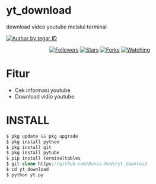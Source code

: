 # yt_download
download video youtube melalui terminal

<p align="left">

<a href="#"><img title="Author by tegar ID" src="https://img.shields.io/badge/AUTHOR%20BY-TEGAR%20ID-green?colorA=%23ff0000&colorB=%23017e40&style=for-the-badge"></a> 
<p align="center"> 
<a href="https://github.com/Tegar-ID/followers">
<img title="Followers" src="https://img.shields.io/github/followers/Dunia-Kode?color=blue&style=flat-square"></a>
<a href="https://github.com/Tegar-ID/Phish/stargazers/">
<img title="Stars" src="https://img.shields.io/github/stars/Dunia-Kode/Pilus?color=red&style=flat-square"></a>
<a href="https://github.com/Dunia-Kode/network/members">
<img title="Forks" src="https://img.shields.io/github/forks/Dunia-Kode/Pilus?color=red&style=flat-square"></a>
<a href="https://github.com/Dunia-Kode/Pilus/watchers"><img title="Watching" src="https://img.shields.io/github/watchers/Dunia-Kode/Pilus?label=Watchers&color=blue&style=flat-square"></a>
</p> 

# Fitur
+ Cek informasi youtube
+ Download vidio youtube

# INSTALL
```php
$ pkg update && pkg upgrade
$ pkg install python
$ pkg install git
$ pkg install pytube
$ pip install terminaltables
$ git clone https://github.com/Dunia-Kode/yt_download
$ cd yt_download
$ python yt.py
``` 
